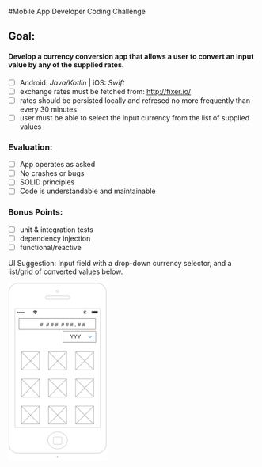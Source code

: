 #Mobile App Developer Coding Challenge

## Goal:

#### Develop a currency conversion app that allows a user to convert an input value by any of the supplied rates.

- [ ] Android: _Java/Kotlin_ | iOS: _Swift_
- [ ] exchange rates must be fetched from: http://fixer.io/  
- [ ] rates should be persisted locally and refresed no more frequently than every 30 minutes
- [ ] user must be able to select the input currency from the list of supplied values

### Evaluation:
- [ ] App operates as asked
- [ ] No crashes or bugs
- [ ] SOLID principles
- [ ] Code is understandable and maintainable

### Bonus Points:
- [ ] unit & integration tests
- [ ] dependency injection
- [ ] functional/reactive

UI Suggestion: Input field with a drop-down currency selector, and a list/grid of converted values below.

![UI Suggested Wireframe](ui_suggestion.png)
